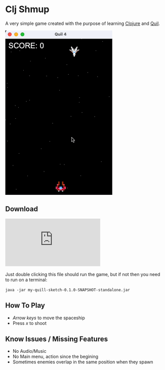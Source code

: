 # Clj Shmup

A very simple game created with the purpose of learning [Clojure](https://clojure.org/) and [Quil](http://www.quil.info/).

![](https://github.com/viniciustozzi/clj-shmup/blob/main/demo.gif)

## Download

![Download Link](https://github.com/viniciustozzi/clj-shmup/blob/main/my-quill-sketch-0.1.0-SNAPSHOT-standalone.jar)

Just double clicking this file should run the game, but if not then you need to run on a terminal:

`java -jar my-quill-sketch-0.1.0-SNAPSHOT-standalone.jar`

## How To Play

- *Arrow keys* to move the spaceship
- Press *x* to shoot 

## Know Issues / Missing Features

- No Audio/Music
- No Main menu, action since the begining
- Sometimes enemies overlap in the same position when they spawn
